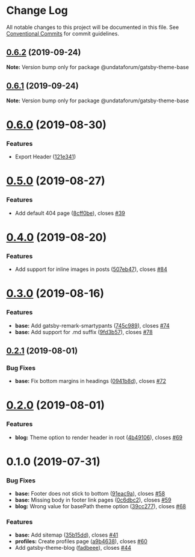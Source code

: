 # Change Log

All notable changes to this project will be documented in this file.
See [Conventional Commits](https://conventionalcommits.org) for commit guidelines.

## [0.6.2](https://github.com/UNDataForum/gatsby-themes/tree/master/themes/gatsby-theme-base/compare/@undataforum/gatsby-theme-base@0.6.1...@undataforum/gatsby-theme-base@0.6.2) (2019-09-24)

**Note:** Version bump only for package @undataforum/gatsby-theme-base





## [0.6.1](https://github.com/UNDataForum/gatsby-themes/tree/master/themes/gatsby-theme-base/compare/@undataforum/gatsby-theme-base@0.6.0...@undataforum/gatsby-theme-base@0.6.1) (2019-09-24)

**Note:** Version bump only for package @undataforum/gatsby-theme-base





# [0.6.0](https://github.com/UNDataForum/gatsby-themes/tree/master/themes/gatsby-theme-base/compare/@undataforum/gatsby-theme-base@0.5.0...@undataforum/gatsby-theme-base@0.6.0) (2019-08-30)


### Features

* Export Header ([121e341](https://github.com/UNDataForum/gatsby-themes/tree/master/themes/gatsby-theme-base/commit/121e341))





# [0.5.0](https://github.com/UNDataForum/gatsby-themes/tree/master/themes/gatsby-theme-base/compare/@undataforum/gatsby-theme-base@0.4.0...@undataforum/gatsby-theme-base@0.5.0) (2019-08-27)


### Features

* Add default 404 page ([8cff0be](https://github.com/UNDataForum/gatsby-themes/tree/master/themes/gatsby-theme-base/commit/8cff0be)), closes [#39](https://github.com/UNDataForum/gatsby-themes/tree/master/themes/gatsby-theme-base/issues/39)





# [0.4.0](https://github.com/UNDataForum/gatsby-themes/tree/master/themes/gatsby-theme-base/compare/@undataforum/gatsby-theme-base@0.3.0...@undataforum/gatsby-theme-base@0.4.0) (2019-08-20)


### Features

* Add support for inline images in posts ([507eb47](https://github.com/UNDataForum/gatsby-themes/tree/master/themes/gatsby-theme-base/commit/507eb47)), closes [#84](https://github.com/UNDataForum/gatsby-themes/tree/master/themes/gatsby-theme-base/issues/84)





# [0.3.0](https://github.com/UNDataForum/gatsby-themes/tree/master/themes/gatsby-theme-base/compare/@undataforum/gatsby-theme-base@0.2.1...@undataforum/gatsby-theme-base@0.3.0) (2019-08-16)


### Features

* **base:** Add gatsby-remark-smartypants ([745c989](https://github.com/UNDataForum/gatsby-themes/tree/master/themes/gatsby-theme-base/commit/745c989)), closes [#74](https://github.com/UNDataForum/gatsby-themes/tree/master/themes/gatsby-theme-base/issues/74)
* **base:** Add support for .md suffix ([9fd3b57](https://github.com/UNDataForum/gatsby-themes/tree/master/themes/gatsby-theme-base/commit/9fd3b57)), closes [#78](https://github.com/UNDataForum/gatsby-themes/tree/master/themes/gatsby-theme-base/issues/78)





## [0.2.1](https://github.com/undataforum/gatsby-themes/compare/@undataforum/gatsby-theme-base@0.2.0...@undataforum/gatsby-theme-base@0.2.1) (2019-08-01)


### Bug Fixes

* **base:** Fix bottom margins in headings ([0941b8d](https://github.com/undataforum/gatsby-themes/commit/0941b8d)), closes [#72](https://github.com/undataforum/gatsby-themes/issues/72)





# [0.2.0](https://github.com/undataforum/gatsby-themes/compare/@undataforum/gatsby-theme-base@0.1.0...@undataforum/gatsby-theme-base@0.2.0) (2019-08-01)

### Features

- **blog:** Theme option to render header in root ([4b49106](https://github.com/undataforum/gatsby-themes/commit/4b49106)), closes [#69](https://github.com/undataforum/gatsby-themes/issues/69)

# 0.1.0 (2019-07-31)

### Bug Fixes

- **base:** Footer does not stick to bottom ([91eac9a](https://github.com/undataforum/gatsby-themes/commit/91eac9a)), closes [#58](https://github.com/undataforum/gatsby-themes/issues/58)
- **base:** Missing body in footer link pages ([0c6dbc2](https://github.com/undataforum/gatsby-themes/commit/0c6dbc2)), closes [#59](https://github.com/undataforum/gatsby-themes/issues/59)
- **blog:** Wrong value for basePath theme option ([39cc277](https://github.com/undataforum/gatsby-themes/commit/39cc277)), closes [#68](https://github.com/undataforum/gatsby-themes/issues/68)

### Features

- **base:** Add sitemap ([35b15dd](https://github.com/undataforum/gatsby-themes/commit/35b15dd)), closes [#41](https://github.com/undataforum/gatsby-themes/issues/41)
- **profiles:** Create profiles page ([a9b4638](https://github.com/undataforum/gatsby-themes/commit/a9b4638)), closes [#60](https://github.com/undataforum/gatsby-themes/issues/60)
- Add gatsby-theme-blog ([fadbeee](https://github.com/undataforum/gatsby-themes/commit/fadbeee)), closes [#44](https://github.com/undataforum/gatsby-themes/issues/44)
